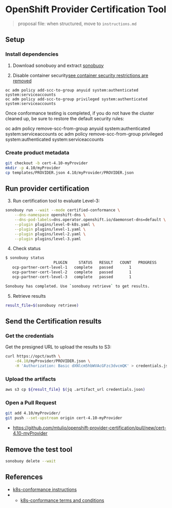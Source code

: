 # OpenShift Provider Certification Tool

> proposal file: when structured, move to `instructions.md`

## Setup

### Install dependencies

1. Download sonobuoy and extract [sonobuoy](https://github.com/vmware-tanzu/sonobuoy/releases/)

2. Disable container security[see container security restrictions are removed](https://github.com/openshift/kubernetes/blob/master/openshift-hack/conformance-k8s.sh#L47)
~~~
oc adm policy add-scc-to-group anyuid system:authenticated system:serviceaccounts
oc adm policy add-scc-to-group privileged system:authenticated system:serviceaccounts
~~~

Once conformance testing is completed, if you do not have the cluster cleaned up, be sure to restore the default security rules:

oc adm policy remove-scc-from-group anyuid system:authenticated system:serviceaccounts
oc adm policy remove-scc-from-group privileged system:authenticated system:serviceaccounts

### Create product metadata

```bash
git checkout -b cert-4.10-myProvider
mkdir -p 4.10/myProvider
cp templates/PROVIDER.json 4.10/myProvider/PROVIDER.json
```

## Run provider certification


3. Run certification tool to evaluate Level-3:
```sh
sonobuoy run --wait --mode certified-conformance \
    --dns-namespace openshift-dns \
    --dns-pod-labels=dns.operator.openshift.io/daemonset-dns=default \
    --plugin plugins/level-0-k8s.yaml \
    --plugin plugins/level-1.yaml \
    --plugin plugins/level-2.yaml \
    --plugin plugins/level-3.yaml
```

4. Check status
```sh
$ sonobuoy status
                     PLUGIN     STATUS   RESULT   COUNT   PROGRESS
   ocp-partner-cert-level-1   complete   passed       1           
   ocp-partner-cert-level-2   complete   passed       1           
   ocp-partner-cert-level-3   complete   passed       1           

Sonobuoy has completed. Use `sonobuoy retrieve` to get results.
```

5. Retrieve results
```sh
result_file=$(sonobuoy retrieve)
```

## Send the Certification results

### Get the credentials

Get the presigned URL to upload the results to S3:

```sh
curl https://opct/auth \
    -d4.10/myProvider/PROVIDER.json \
    -H 'Authorization: Basic dXNlcm5hbWVAcGFzc3dvcmQK' > credentials.json
```

### Upload the artifacts

```sh
aws s3 cp ${result_file} $(jq .artifact_url credentials.json)
```

### Open a Pull Request

```sh
git add 4.10/myProvider/
git push --set-upstream origin cert-4.10-myProvider
```

- https://github.com/mtulio/openshift-provider-certification/pull/new/cert-4.10-myProvider


## Remove the test tool

```sh
sonobuoy delete --wait
```

## References

- [k8s-conformance instructions](https://github.com/cncf/k8s-conformance/blob/master/instructions.md)
- - [k8s-conformance terms and conditions](https://github.com/cncf/k8s-conformance/blob/master/terms-conditions/Certified_Kubernetes_Terms.md)

